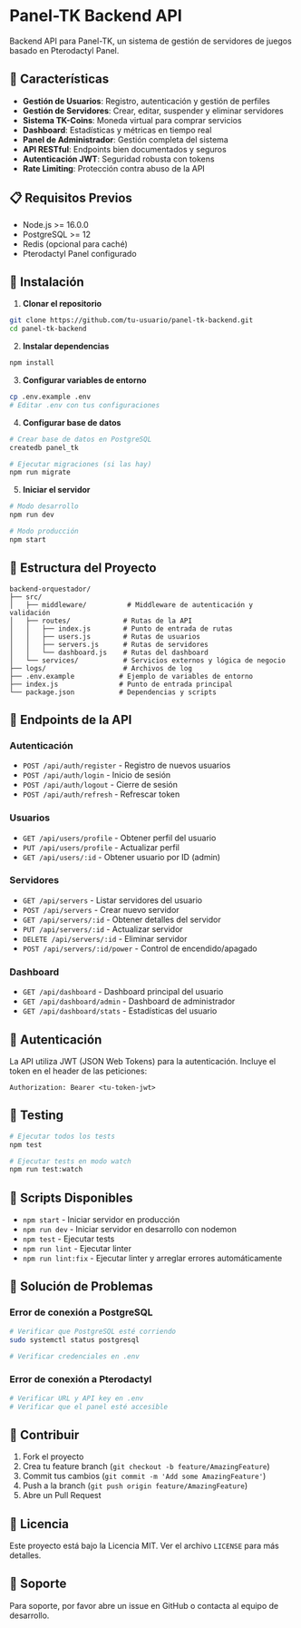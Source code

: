 # Panel-TK Backend API

Backend API para Panel-TK, un sistema de gestión de servidores de juegos basado en Pterodactyl Panel.

## 🚀 Características

- **Gestión de Usuarios**: Registro, autenticación y gestión de perfiles
- **Gestión de Servidores**: Crear, editar, suspender y eliminar servidores
- **Sistema TK-Coins**: Moneda virtual para comprar servicios
- **Dashboard**: Estadísticas y métricas en tiempo real
- **Panel de Administrador**: Gestión completa del sistema
- **API RESTful**: Endpoints bien documentados y seguros
- **Autenticación JWT**: Seguridad robusta con tokens
- **Rate Limiting**: Protección contra abuso de la API

## 📋 Requisitos Previos

- Node.js >= 16.0.0
- PostgreSQL >= 12
- Redis (opcional para caché)
- Pterodactyl Panel configurado

## 🔧 Instalación

1. **Clonar el repositorio**
```bash
git clone https://github.com/tu-usuario/panel-tk-backend.git
cd panel-tk-backend
```

2. **Instalar dependencias**
```bash
npm install
```

3. **Configurar variables de entorno**
```bash
cp .env.example .env
# Editar .env con tus configuraciones
```

4. **Configurar base de datos**
```bash
# Crear base de datos en PostgreSQL
createdb panel_tk

# Ejecutar migraciones (si las hay)
npm run migrate
```

5. **Iniciar el servidor**
```bash
# Modo desarrollo
npm run dev

# Modo producción
npm start
```

## 📁 Estructura del Proyecto

```
backend-orquestador/
├── src/
│   ├── middleware/          # Middleware de autenticación y validación
│   ├── routes/             # Rutas de la API
│   │   ├── index.js        # Punto de entrada de rutas
│   │   ├── users.js        # Rutas de usuarios
│   │   ├── servers.js      # Rutas de servidores
│   │   └── dashboard.js    # Rutas del dashboard
│   └── services/           # Servicios externos y lógica de negocio
├── logs/                   # Archivos de log
├── .env.example           # Ejemplo de variables de entorno
├── index.js               # Punto de entrada principal
└── package.json           # Dependencias y scripts
```

## 🔌 Endpoints de la API

### Autenticación
- `POST /api/auth/register` - Registro de nuevos usuarios
- `POST /api/auth/login` - Inicio de sesión
- `POST /api/auth/logout` - Cierre de sesión
- `POST /api/auth/refresh` - Refrescar token

### Usuarios
- `GET /api/users/profile` - Obtener perfil del usuario
- `PUT /api/users/profile` - Actualizar perfil
- `GET /api/users/:id` - Obtener usuario por ID (admin)

### Servidores
- `GET /api/servers` - Listar servidores del usuario
- `POST /api/servers` - Crear nuevo servidor
- `GET /api/servers/:id` - Obtener detalles del servidor
- `PUT /api/servers/:id` - Actualizar servidor
- `DELETE /api/servers/:id` - Eliminar servidor
- `POST /api/servers/:id/power` - Control de encendido/apagado

### Dashboard
- `GET /api/dashboard` - Dashboard principal del usuario
- `GET /api/dashboard/admin` - Dashboard de administrador
- `GET /api/dashboard/stats` - Estadísticas del usuario

## 🔐 Autenticación

La API utiliza JWT (JSON Web Tokens) para la autenticación. Incluye el token en el header de las peticiones:

```
Authorization: Bearer <tu-token-jwt>
```

## 🧪 Testing

```bash
# Ejecutar todos los tests
npm test

# Ejecutar tests en modo watch
npm run test:watch
```

## 📝 Scripts Disponibles

- `npm start` - Iniciar servidor en producción
- `npm run dev` - Iniciar servidor en desarrollo con nodemon
- `npm test` - Ejecutar tests
- `npm run lint` - Ejecutar linter
- `npm run lint:fix` - Ejecutar linter y arreglar errores automáticamente

## 🐛 Solución de Problemas

### Error de conexión a PostgreSQL
```bash
# Verificar que PostgreSQL esté corriendo
sudo systemctl status postgresql

# Verificar credenciales en .env
```

### Error de conexión a Pterodactyl
```bash
# Verificar URL y API key en .env
# Verificar que el panel esté accesible
```

## 🤝 Contribuir

1. Fork el proyecto
2. Crea tu feature branch (`git checkout -b feature/AmazingFeature`)
3. Commit tus cambios (`git commit -m 'Add some AmazingFeature'`)
4. Push a la branch (`git push origin feature/AmazingFeature`)
5. Abre un Pull Request

## 📄 Licencia

Este proyecto está bajo la Licencia MIT. Ver el archivo `LICENSE` para más detalles.

## 👥 Soporte

Para soporte, por favor abre un issue en GitHub o contacta al equipo de desarrollo.
